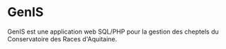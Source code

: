 # GenIS
GenIS est une application web SQL/PHP pour la gestion des cheptels du Conservatoire des Races d'Aquitaine.